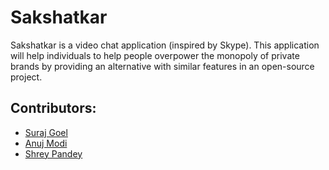 # Sakshatkar
Sakshatkar is a video chat application (inspired by Skype). This application will help individuals to help people overpower the monopoly of private brands by providing an alternative with similar features in an open-source project.
<a name="contributor"></a>
## Contributors:

* [Suraj Goel](http://www.github.com/suraj-goel)
* [Anuj Modi](http://www.github.com/descifrado)
* [Shrey Pandey](http://www.github.com/Shreypandey)
